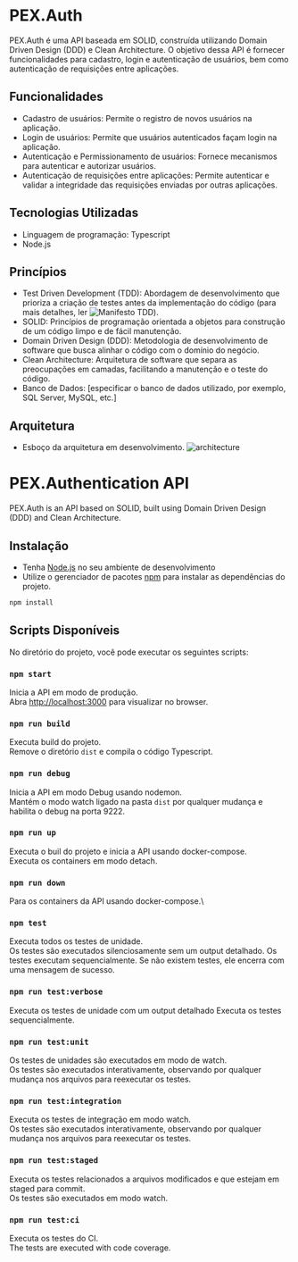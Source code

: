 # PEX.Auth

PEX.Auth é uma API baseada em SOLID, construída utilizando Domain Driven Design (DDD) e Clean Architecture. O objetivo dessa API é fornecer funcionalidades para cadastro, login e autenticação de usuários, bem como autenticação de requisições entre aplicações.

## Funcionalidades

- Cadastro de usuários: Permite o registro de novos usuários na aplicação.
- Login de usuários: Permite que usuários autenticados façam login na aplicação.
- Autenticação e Permissionamento de usuários: Fornece mecanismos para autenticar e autorizar usuários.
- Autenticação de requisições entre aplicações: Permite autenticar e validar a integridade das requisições enviadas por outras aplicações.

## Tecnologias Utilizadas

- Linguagem de programação: Typescript
- Node.js

## Princípios
- Test Driven Development (TDD): Abordagem de desenvolvimento que prioriza a criação de testes antes da implementação do código (para mais detalhes, ler ![Manifesto TDD](https://tddmanifesto.com/getting-started/)).
- SOLID: Princípios de programação orientada a objetos para construção de um código limpo e de fácil manutenção.
- Domain Driven Design (DDD): Metodologia de desenvolvimento de software que busca alinhar o código com o domínio do negócio.
- Clean Architecture: Arquitetura de software que separa as preocupações em camadas, facilitando a manutenção e o teste do código.
- Banco de Dados: [especificar o banco de dados utilizado, por exemplo, SQL Server, MySQL, etc.]

## Arquitetura
- Esboço da arquitetura em desenvolvimento.
![architecture](https://github.com/rtisolucoesdesoftware/PEX.Auth/assets/78372916/c768cc24-feb5-4fc8-9b4d-11c366c59746)

# PEX.Authentication API

PEX.Auth is an API based on SOLID, built using Domain Driven Design (DDD) and Clean Architecture.

## Instalação

- Tenha [Node.js](https://nodejs.org) no seu ambiente de desenvolvimento
- Utilize o gerenciador de pacotes [npm](https://www.npmjs.com/) para instalar as dependências do projeto.

```bash
npm install
```

## Scripts Disponíveis
No diretório do projeto, você pode executar os seguintes scripts:

### `npm start`

Inicia a API em modo de produção.\
Abra [http://localhost:3000](http://localhost:6060) para visualizar no browser.

### `npm run build`

Executa build do projeto.\
Remove o diretório `dist` e compila o código Typescript.

### `npm run debug`

Inicia a API em modo Debug usando nodemon.\
Mantém o modo watch ligado na pasta `dist` por qualquer mudança e habilita o debug na porta 9222.

### `npm run up`

Executa o buil do projeto e inicia a API usando docker-compose.\
Executa os containers em modo detach.

### `npm run down`

Para os containers da API usando docker-compose.\

### `npm test`

Executa todos os testes de unidade.\
Os testes são executados silenciosamente sem um output detalhado. Os testes executam sequencialmente. 
Se não existem testes, ele encerra com uma mensagem de sucesso.

### `npm run test:verbose`

Executa os testes de unidade com um output detalhado
Executa os testes sequencialmente.

### `npm run test:unit`

Os testes de unidades são executados em modo de watch.\
Os testes são executados interativamente, observando por qualquer mudança nos arquivos para reexecutar os testes.

### `npm run test:integration`

Executa os testes de integração em modo watch.\
Os testes são executados interativamente, observando por qualquer mudança nos arquivos para reexecutar os testes.

### `npm run test:staged`

Executa os testes relacionados a arquivos modificados e que estejam em staged para commit.\
Os testes são executados em modo watch.

### `npm run test:ci`

Executa os testes do CI.\
The tests are executed with code coverage.
